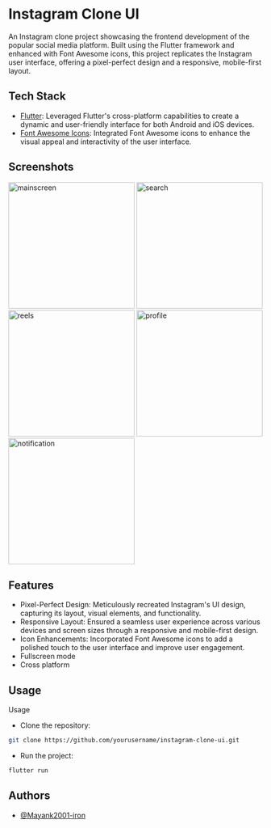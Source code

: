 
# Instagram Clone UI

An Instagram clone project showcasing the frontend development of the popular social media platform. Built using the Flutter framework and enhanced with Font Awesome icons, this project replicates the Instagram user interface, offering a pixel-perfect design and a responsive, mobile-first layout.


## Tech Stack

 - [Flutter](https://flutter.dev/): Leveraged Flutter's cross-platform capabilities to create a dynamic and user-friendly interface for both Android and iOS devices.
- [Font Awesome Icons](https://pub.dev/packages/font_awesome_flutter): Integrated Font Awesome icons to enhance the visual appeal and interactivity of the user interface.


## Screenshots

<img width="250" alt="mainscreen" src="https://github.com/Mayank2001-iron/Instagram-clone-flutter/assets/76560885/7a55f927-49d6-4e58-be77-feced7310196">
<img width="250" alt="search" src="https://github.com/Mayank2001-iron/Instagram-clone-flutter/assets/76560885/6fbbff07-b7ec-4138-a878-618fe6dace51">
<img width="250" alt="reels" src="https://github.com/Mayank2001-iron/Instagram-clone-flutter/assets/76560885/93cc84ba-9fbf-4706-b23b-86a007ac41fa">
<img width="250" alt="profile" src="https://github.com/Mayank2001-iron/Instagram-clone-flutter/assets/76560885/c529e36f-91a9-4510-b335-fb210220c011">
<img width="250" alt="notification" src="https://github.com/Mayank2001-iron/Instagram-clone-flutter/assets/76560885/a99adb36-b772-4a61-9219-9ba4d7800536">


## Features

- Pixel-Perfect Design: Meticulously recreated Instagram's UI design, capturing its layout, visual elements, and functionality.
- Responsive Layout: Ensured a seamless user experience across various devices and screen sizes through a responsive and mobile-first design.
- Icon Enhancements: Incorporated Font Awesome icons to add a polished touch to the user interface and improve user engagement.
- Fullscreen mode
- Cross platform

  
## Usage

Usage
- Clone the repository: 
```bash
git clone https://github.com/yourusername/instagram-clone-ui.git
```
- Run the project: 
```bash
flutter run
```


## Authors

- [@Mayank2001-iron](https://github.com/Mayank2001-iron)

